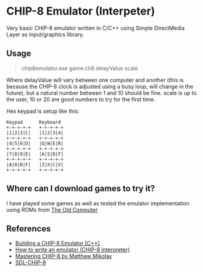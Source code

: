 # CHIP-8 Emulator (Interpeter)

Very basic CHIP-8 emulator written in C/C++ using Simple DirectMedia Layer as input/graphics library.

## Usage
> chip8emulator.exe game.ch8 delayValue scale

Where delayValue will vary between one computer and another (this is because the CHIP-8 clock is adjusted using a busy loop, will change in the future), 
but a natural number between 1 and 10 should be fine.
scale is up to the user, 10 or 20 are good numbers to try for the first time.

Hex keypad is setup like this:

	Keypad 		Keyboard
	+-+-+-+-+ 	+-+-+-+-+
	|1|2|3|C| 	|1|2|3|4|
	+-+-+-+-+ 	+-+-+-+-+
	|4|5|6|D| 	|Q|W|E|R|
	+-+-+-+-+	+-+-+-+-+
	|7|8|9|E| 	|A|S|D|F|
	+-+-+-+-+ 	+-+-+-+-+
	|A|0|B|F| 	|Z|X|C|V|
	+-+-+-+-+ 	+-+-+-+-+
	
## Where can I download games to try it?
I have played some games as well as tested the emulator implementation using ROMs from [The Old Computer](https://www.theoldcomputer.com/roms/index.php?folder=Chip-8/Chip-8/Test-Programs)

## References
*	[Building a CHIP-8 Emulator [C++]](https://austinmorlan.com/posts/chip8_emulator/)
*	[How to write an emulator (CHIP-8 interpreter)](http://www.multigesture.net/articles/how-to-write-an-emulator-chip-8-interpreter/)
*	[Mastering CHIP-8 by Matthew Mikolay](http://mattmik.com/files/chip8/mastering/chip8.html)
*	[SDL-CHIP-8](https://github.com/swstegall/SDL-CHIP8)